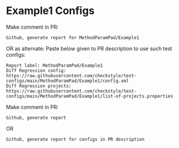 # Example1 Configs
Make comment in PR:
```
Github, generate report for MethodParamPad/Example1
```
OR as alternate:
Paste below given to PR description to use such test configs:
```
Report label: MethodParamPad/Example1
Diff Regression config: https://raw.githubusercontent.com/checkstyle/test-configs/main/MethodParamPad/Example1/config.xml
Diff Regression projects: https://raw.githubusercontent.com/checkstyle/test-configs/main/MethodParamPad/Example1/list-of-projects.properties
```
Make comment in PR:
```
Github, generate report
```
OR
```
Github, generate report for configs in PR description
```
